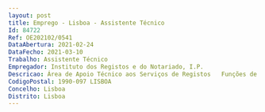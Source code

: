 ```yaml
--- 
layout: post
title: Emprego - Lisboa - Assistente Técnico
Id: 84722
Ref: OE202102/0541
DataAbertura: 2021-02-24
DataFecho: 2021-03-10
Trabalho: Assistente Técnico
Empregador: Instituto dos Registos e do Notariado, I.P.
Descricao: Área de Apoio Técnico aos Serviços de Registos   Funções de natureza executiva, com base em diretivas bem definidas e instruções gerais, nas seguintes áreas de atuação.
CodigoPostal: 1990-097 LISBOA
Concelho: Lisboa
Distrito: Lisboa
--- 
```

